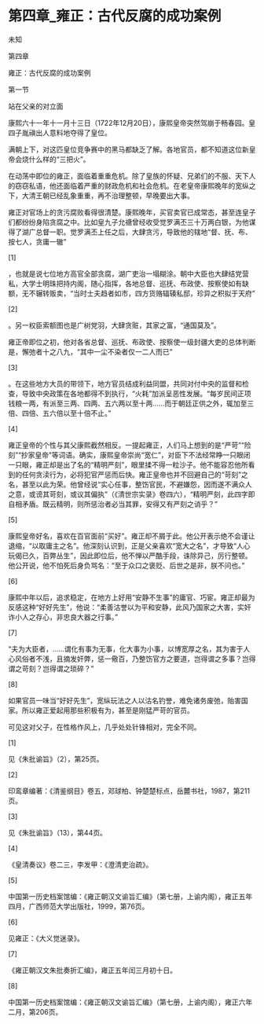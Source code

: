 # 第四章_雍正：古代反腐的成功案例

未知

第四章

雍正：古代反腐的成功案例

第一节

站在父亲的对立面

康熙六十一年十一月十三日（1722年12月20日），康熙皇帝突然驾崩于畅春园。皇四子胤禛出人意料地夺得了皇位。

满朝上下，对这匹皇位竞争赛中的黑马都缺乏了解。各地官员，都不知道这位新皇帝会烧什么样的“三把火”。

在动荡中即位的雍正，面临着重重危机。除了皇族的怀疑、兄弟们的不服、天下人的窃窃私语，他还面临着严重的财政危机和社会危机。在老皇帝康熙晚年的宽纵之下，大清王朝已经乱象重重，再不治理整顿，早晚要出大事。

雍正对官场上的贪污腐败看得很清楚。康熙晚年，买官卖官已成常态，甚至连皇子们都纷纷身陷贪腐之中。比如皇九子允禟曾经收受觉罗满丕三十万两白银，为他谋得了湖广总督一职。觉罗满丕上任之后，大肆贪污，导致他的辖地“督、抚、布、按七人，贪庸一辙”

[1]

，也就是说七位地方高官全部贪腐，湖广吏治一塌糊涂。朝中大臣也大肆结党营私，大学士明珠把持内阁，随心指挥，各地总督、巡抚、布政使、按察使如有缺额，无不辗转贩卖，“当时士夫趋者如市，四方货赂辐辏私邸，珍异之积拟于天府”

[2]

。另一权臣索额图也是广树党羽，大肆贪赃，其家之富，“通国莫及”。

雍正帝即位之初，他对各省总督、巡抚、布政使、按察使一级封疆大吏的总体判断是，懈弛者十之八九，“其中一尘不染者仅一二人而已”

[3]

。在这些地方大员的带领下，地方官员结成利益同盟，共同对付中央的监督和检查，导致中央政策在各地都得不到执行，“火耗”加派呈恶性发展。“每岁民间正项钱粮一两，有派至三两、四两、五六两以至十两……而于朝廷正供之外，辄加至三倍、四倍、五六倍以至十倍不止。”

[4]

雍正皇帝的个性与其父康熙截然相反。一提起雍正，人们马上想到的是“严苛”“险刻”“抄家皇帝”等词语。确实，康熙皇帝崇尚“宽仁”，对臣下不法经常睁一只眼闭一只眼，雍正却是出了名的“精明严刻”，眼里揉不得一粒沙子。他不能容忍他所看到的任何贪渎行为，必将犯官严惩而后快。雍正皇帝也并不回避自己的“苛刻”之名，甚至以此为荣。他曾经说“实心任事，整饬官民，不避嫌怨，因而遂不满众人之意，或谤其苛刻，或议其偏执”（《清世宗实录》卷四六），“精明严刻，此四字即自相矛盾。既云精明，则所惩治者必当其罪，安得又有严刻之诮乎？”

[5]

康熙皇帝好名，喜欢在百官面前“买好”。雍正却不屑于此。他公开表示绝不会谨让退缩，“以取庸主之名”。他深刻认识到，正是父亲喜欢“宽大之名”，才导致“人心玩偈已久，百弊丛生”，因此即位后，他不惮以严酷手段，诛除异己，厉行整顿。他公开说，他不怕死后身负骂名：“至于众口之褒贬、后世之是非，朕不问也。”

[6]

康熙中年以后，追求稳定，在地方上好用“安静不生事”的庸官、巧宦。雍正却最为反感这种“好好先生”，他说：“柔善沽誉以为平和安静，此风乃国家之大害，实奸诈小人之存心，非忠良大器之行事。”

[7]

“夫为大臣者，……谓化有事为无事，化大事为小事，以博宽厚之名，其为害于人心风俗者不浅，且摘发奸弊，惩一儆百，乃整饬官方之要道，岂得谓之多事？岂得谓之苛刻？岂得谓之琐碎？”

[8]

如果官员一味当“好好先生”，宽纵玩法之人以沽名钓誉，难免诸务废弛，贻害国家。所以雍正爱起用那些积极有为，甚至是刚猛严苛的官员。

可见这对父子，在性格作风上，几乎处处针锋相对，完全不同。

[1]

见《朱批谕旨》（2），第25页。

[2]

印鸾章编著：《清鉴纲目》卷五，邓球柏、钟楚楚标点，岳麓书社，1987，第211页。

[3]

见《朱批谕旨》（13），第44页。

[4]

《皇清奏议》卷二三，李发甲：《澄清吏治疏》。

[5]

中国第一历史档案馆编：《雍正朝汉文谕旨汇编》（第七册，上谕内阁），雍正五年四月，广西师范大学出版社，1999，第76页。

[6]

见雍正：《大义觉迷录》。

[7]

《雍正朝汉文朱批奏折汇编》，雍正五年闰三月初十日。

[8]

中国第一历史档案馆编：《雍正朝汉文谕旨汇编》（第七册，上谕内阁），雍正六年二月，第206页。